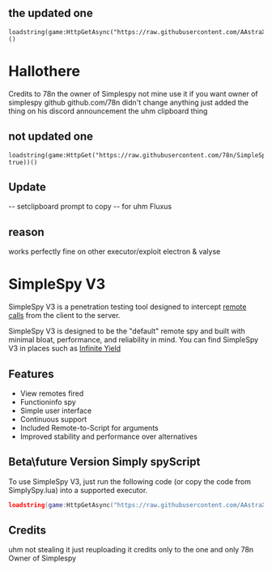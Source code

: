 ## the updated one

```
loadstring(game:HttpGetAsync("https://raw.githubusercontent.com/AAstraX/Hallothere/Scripts/SimpleSpyBy78n"))()
```

# Hallothere
Credits to 78n the owner of Simplespy 
not mine use it if you want 
owner of simplespy github
github.com/78n
didn't change anything just added the thing on his discord announcement the uhm clipboard thing

## not updated one
```
loadstring(game:HttpGet("https://raw.githubusercontent.com/78n/SimpleSpy/main/SimpleSpySource.lua", true))()
```


## Update
-- setclipboard prompt to copy 
-- for uhm Fluxus


## reason
 works perfectly fine on other executor/exploit
electron & valyse 


# SimpleSpy V3

SimpleSpy V3 is a penetration testing tool designed to intercept [remote calls](https://developer.roblox.com/en-us/articles/Remote-Functions-and-Events) from the client to the server.

SimpleSpy V3 is designed to be the "default" remote spy and built with minimal bloat, performance, and reliability in mind. You can find SimpleSpy V3 in places such as [Infinite Yield](https://github.com/EdgeIY/infiniteyield)

## Features
- View remotes fired
- Functioninfo spy
- Simple user interface
- Continuous support
- Included Remote-to-Script for arguments
- Improved stability and performance over alternatives

## Beta\future Version Simply spyScript
To use SimpleSpy V3, just run the following code (or copy the code from SimplySpy.lua) into a supported executor.
```lua
loadstring(game:HttpGetAsync("https://raw.githubusercontent.com/AAstraX/Hallothere/Scripts/SimpleSpyBy78n"))()
```

## Credits
uhm not stealing it just reuploading it  credits only to the one and only 78n Owner of Simplespy 
